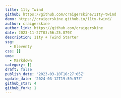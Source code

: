 ```yaml
---
title: 11ty Twind
github: https://github.com/craigerskine/11ty-twind
demo: https://craigerskine.github.io/11ty-twind/
author: craigerskine
author_link: https://github.com/craigerskine
date: 2023-11-27T03:56:25.879Z
description: 11ty + Twind Starter
ssg:
  - Eleventy
css: []
cms:
  - Markdown
category: []
draft: false
publish_date: '2023-03-10T16:27:05Z'
update_date: '2024-03-12T19:59:57Z'
github_star: 4
github_fork: 1
---
```

